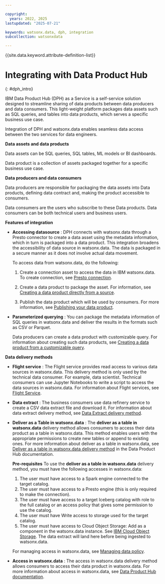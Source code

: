 ```yaml
---

copyright:
  years: 2022, 2025
lastupdated: "2025-07-21"

keywords: watsonx.data, dph, integration
subcollection: watsonxdata

---
```


{{site.data.keyword.attribute-definition-list}}

# Integrating with Data Product Hub
{: #dph_intro}

IBM Data Product Hub (DPH) as a Service is a self-service solution designed to streamline sharing of data products between data producers and data consumers. This light-weight platform packages data assets such as SQL queries, and tables into data products, which serves a specific business use case.

Integration of DPH and watsonx.data enables seamless data access between the two services for data engineers.

**Data assets and data products**

Data assets can be SQL queries, SQL tables, ML models or BI dashboards.

Data product is a collection of assets packaged together for a specific business use case.

**Data producers and data consumers**

Data producers are responsible for packaging the data assets into Data products, defining data contract and, making the product accessible to consumers.

Data consumers are the users who subscribe to these Data products. Data consumers can be both technical users and business users.

**Features of integration**

   * **Accessing datasource** : DPH connects with watsonx.data through a Presto connector to create a data asset using the metadata information, which in turn is packaged into a data product. This integration broadens the accessibility of data source in watsonx.data. The data is packaged in a secure manner as it does not involve actual data movement.

      To access data from watsonx.data, do the following:

      1. Create a connection asset to access the data in IBM watsonx.data. To create connection, see [Presto connection](https://dataplatform.cloud.ibm.com/docs/content/wsj/manage-data/conn-watsonxd.html?context=dph&locale=en&audience=wdp).

      1. Create a data product to package the asset. For information, see [Creating a data product directly from a source](https://dataplatform.cloud.ibm.com/docs/content/wsj/data-products/prd_publish_files.html?context=dph&locale=en&audience=wdp).

      1. Publish the data product which will be used by consumers. For more information, see [Publishing your data product](https://dataplatform.cloud.ibm.com/docs/content/wsj/data-products/prd_publish_files.html?context=dph&locale=en&audience=wdp).

   * **Parameterized querying** : You can package the metadata information of SQL queries in watsonx.data and deliver the results in the formats such as CSV or Parquet.

      Data producers can create a data product with customizable query. For information about creating such data products, see [Creating a data product from a customizable query](https://dataplatform.cloud.ibm.com/docs/content/wsj/data-products/prd_publish_customquery.html?context=dph&locale=en&audience=wdp).

**Data delivery methods**

   * **Flight service** : The Flight service provides read access to various data sources in watsonx.data. This delivery method is only used by the technical data consumer. For example, data scientist. Technical consumers can use Jupyter Notebooks to write a script to access the data sources in watsonx.data. For information about Flight services, see [Flight Service](https://dataplatform.cloud.ibm.com/docs/content/wsj/data-products/prd_delivery_methods_overview.html?context=dph&locale=en#flight).

   * **Data extract** : The business consumers use data refinery service to create a CSV data extract file and download it. For information about data extract delivery method, see [Data Extract delivery method](https://dataplatform.cloud.ibm.com/docs/content/wsj/data-products/prd_delivery_methods_overview.html?context=dph&locale=en#extract).

   * **Deliver as a Table in watsonx.data** : The **deliver as a table in watsonx.data** delivery method allows consumers to access their data product as a table in watsonx.data. This method enables users with the appropriate permissions to create new tables or append to existing ones. For more information about deliver as a table in watsonx.data, see [Deliver as a table in watsonx.data delivery method](https://dataplatform.cloud.ibm.com/docs/content/wsj/data-products/prd_delivery_methods_overview.html?context=dph&locale=en#wxd_ingest) in the Data Product Hub documentation.

      **Pre-requisites**
      To use the **deliver as a table in watsonx.data** delivery method, you must have the following accesses in watsonx.data:

      1. The user must have access to a Spark engine connected to the target catalog.
      2. The user must have access to a Presto engine (this is only required to make the connection).
      3. The user must have access to a target Iceberg catalog with role to the full catalog or an access policy that gives some permission to use the catalog.
      4. The user must have Write access to storage used for the target catalog.
      5. The user must have access to Cloud Object Storage: Add as a component in the watsonx.data instance. See [IBM Cloud Object Storage](https://cloud.ibm.com/docs/cloud-object-storage?topic=cloud-object-storage-getting-started-cloud-object-storage). The data extract will land here before being ingested to watsonx.data.

      For managing access in watsonx.data, see [Managing data policy](/docs/watsonxdata?topic=watsonxdata-data_policy).


   * **Access in watsonx.data** : The access in watsonx.data delivery method allows consumers to access their data product in watsonx.data. For more information about access in watsonx.data, see [Data Product Hub documentation](https://dataplatform.cloud.ibm.com/docs/content/wsj/data-products/prd_delivery_methods_overview.html?context=dph&locale=en).
